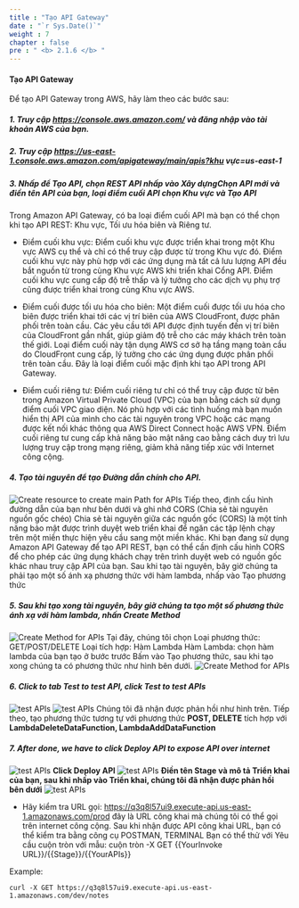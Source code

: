 ```yaml
---
title : "Tạo API Gateway"
date : "`r Sys.Date()`"
weight : 7
chapter : false
pre : " <b> 2.1.6 </b> "
---
```



#### Tạo API Gateway
Để tạo API Gateway trong AWS, hãy làm theo các bước sau:

##### 1. Truy cập https://console.aws.amazon.com/ và đăng nhập vào tài khoản AWS của bạn.
##### 2. Truy cập https://us-east-1.console.aws.amazon.com/apigateway/main/apis?khu vực=us-east-1
##### 3. Nhấp để Tạo API, chọn REST API nhấp vào Xây dựngChọn API mới và điền tên API của bạn, loại điểm cuối API chọn Khu vực và Tạo API

Trong Amazon API Gateway, có ba loại điểm cuối API mà bạn có thể chọn khi tạo API REST: Khu vực, Tối ưu hóa biên và Riêng tư.

+ Điểm cuối khu vực: Điểm cuối khu vực được triển khai trong một Khu vực AWS cụ thể và chỉ có thể truy cập được từ trong Khu vực đó. Điểm cuối khu vực này phù hợp với các ứng dụng mà tất cả lưu lượng API đều bắt nguồn từ trong cùng Khu vực AWS khi triển khai Cổng API. Điểm cuối khu vực cung cấp độ trễ thấp và lý tưởng cho các dịch vụ phụ trợ cũng được triển khai trong cùng Khu vực AWS.

+ Điểm cuối được tối ưu hóa cho biên: Một điểm cuối được tối ưu hóa cho biên được triển khai tới các vị trí biên của AWS CloudFront, được phân phối trên toàn cầu. Các yêu cầu tới API được định tuyến đến vị trí biên của CloudFront gần nhất, giúp giảm độ trễ cho các máy khách trên toàn thế giới. Loại điểm cuối này tận dụng AWS cơ sở hạ tầng mạng toàn cầu do CloudFront cung cấp, lý tưởng cho các ứng dụng được phân phối trên toàn cầu. Đây là loại điểm cuối mặc định khi tạo API trong API Gateway.

+ Điểm cuối riêng tư: Điểm cuối riêng tư chỉ có thể truy cập được từ bên trong Amazon Virtual Private Cloud (VPC) của bạn bằng cách sử dụng điểm cuối VPC giao diện. Nó phù hợp với các tình huống mà bạn muốn hiển thị API của mình cho các tài nguyên trong VPC hoặc các mạng được kết nối khác thông qua AWS Direct Connect hoặc AWS VPN. Điểm cuối riêng tư cung cấp khả năng bảo mật nâng cao bằng cách duy trì lưu lượng truy cập trong mạng riêng, giảm khả năng tiếp xúc với Internet công cộng.

##### 4. Tạo tài nguyên để tạo Đường dẫn chính cho API.
![Create resource to create main Path for APIs](/aws-stutdy-group-workshop/images/2/CreateAPIGW1.jpeg?featherlight=false&width=80pc)
Tiếp theo, định cấu hình đường dẫn của bạn như bên dưới và ghi nhớ CORS (Chia sẻ tài nguyên nguồn gốc chéo)
Chia sẻ tài nguyên giữa các nguồn gốc (CORS) là một tính năng bảo mật được trình duyệt web triển khai để ngăn các tập lệnh chạy trên một miền thực hiện yêu cầu sang một miền khác. Khi bạn đang sử dụng Amazon API Gateway để tạo API REST, bạn có thể cần định cấu hình CORS để cho phép các ứng dụng khách chạy trên trình duyệt web có nguồn gốc khác nhau truy cập API của bạn.
Sau khi tạo tài nguyên, bây giờ chúng ta phải tạo một số ánh xạ phương thức với hàm lambda, nhấp vào Tạo phương thức

##### 5. Sau khi tạo xong tài nguyên, bây giờ chúng ta tạo một số phương thức ánh xạ với hàm lambda, nhấn Create Method
![Create Method for APIs](/aws-stutdy-group-workshop/images/2/CreateAPIGW2.jpeg?featherlight=false&width=80pc)
Tại đây, chúng tôi chọn
Loại phương thức: GET/POST/DELETE
Loại tích hợp: Hàm Lambda
Hàm Lambda: chọn hàm lambda của bạn tạo ở bước trước
Bấm vào Tạo phương thức, sau khi tạo xong chúng ta có phương thức như hình bên dưới.
![Create Method for APIs](/aws-stutdy-group-workshop/images/2/CreateAPIGW3.jpeg?featherlight=false&width=80pc)
##### 6. Click to tab Test to test API, click Test to test APIs
![test APIs](/aws-stutdy-group-workshop/images/2/CreateAPIGW4.jpeg?featherlight=false&width=80pc)
![test APIs](/aws-stutdy-group-workshop/images/2/CreateAPIGW5.jpeg?featherlight=false&width=80pc)
Chúng tôi đã nhận được phản hồi như hình trên. Tiếp theo, tạo phương thức tương tự với phương thức **POST, DELETE** tích hợp với **LambdaDeleteDataFunction, LambdaAddDataFunction**

##### 7. After done, we have to click Deploy API to expose API over internet
![test APIs](/aws-stutdy-group-workshop/images/2/Deploy5.jpeg?featherlight=false&width=50pc)
**Click Deploy API** 
![test APIs](/aws-stutdy-group-workshop/images/2/Deploy1.jpeg?featherlight=false&width=50pc)
**Điền tên Stage và mô tả Triển khai của bạn, sau khi nhấp vào Triển khai, chúng tôi đã nhận được phản hồi bên dưới**
![test APIs](/aws-stutdy-group-workshop/images/2/Deploy3.jpeg?featherlight=false&width=50pc)

- Hãy kiểm tra URL gọi: https://q3q8l57ui9.execute-api.us-east-1.amazonaws.com/prod đây là URL công khai mà chúng tôi có thể gọi trên internet công cộng.
Sau khi nhận được API công khai URL, bạn có thể kiểm tra bằng công cụ POSTMAN, TERMINAL
Bạn có thể thử với Yêu cầu cuộn tròn với mẫu: cuộn tròn -X GET {{YourInvoke URL}}/{{Stage}}/{{YourAPIs}}

Example: 

    curl -X GET https://q3q8l57ui9.execute-api.us-east-1.amazonaws.com/dev/notes
